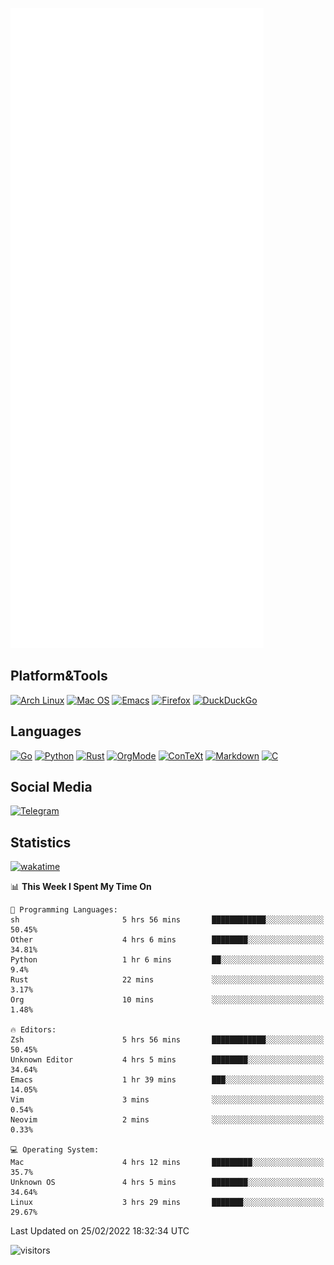 ![Metrics](https://github.com/SteamedFish/SteamedFish/blob/master/github-metrics.svg)

## Platform&Tools

[![Arch Linux](https://img.shields.io/badge/ArchLinux-1793D1?logo=arch-linux&logoColor=fff&style=flat-square)](https://archlinux.org/)
[![Mac OS](https://img.shields.io/badge/MacOS-000000?style=flat-square&logo=macos&logoColor=F0F0F0)](https://www.apple.com/macos/)
[![Emacs](https://img.shields.io/badge/Emacs-%237F5AB6.svg?&style=flat-square&logo=gnu-emacs&logoColor=white)](https://www.gnu.org/software/emacs/)
[![Firefox](https://img.shields.io/badge/Firefox-FF7139?style=flat-square&logo=Firefox-Browser&logoColor=white)](https://firefox.com/)
[![DuckDuckGo](https://img.shields.io/badge/DuckDuckGo-DE5833?style=flat-square&logo=DuckDuckGo&logoColor=white)](https://duckduckgo.com/)

## Languages

[![Go](https://img.shields.io/badge/Golang-%2300ADD8.svg?style=flat-square&logo=go&logoColor=white)](https://golang.org/)
[![Python](https://img.shields.io/badge/Python-3670A0?style=flat-square&logo=python&logoColor=ffdd54)](https://www.python.org/)
[![Rust](https://img.shields.io/badge/Rust-%23000000.svg?style=flat-square&logo=rust&logoColor=white)](https://www.rust-lang.org/)
[![OrgMode](https://img.shields.io/badge/OrgMode-%23000000.svg?style=flat-square&logo=org&logoColor=white)](https://orgmode.org/)
[![ConTeXt](https://img.shields.io/badge/ConTeXt-%23008080.svg?style=flat-square&logo=latex&logoColor=white)](https://contextgarden.net/)
[![Markdown](https://img.shields.io/badge/MarkDown-%23000000.svg?style=flat-square&logo=markdown&logoColor=white)](https://daringfireball.net/projects/markdown/)
[![C](https://img.shields.io/badge/C-%2300599C.svg?style=flat-square&logo=c&logoColor=white)](https://www.iso.org/standard/74528.html)

## Social Media

[![Telegram](https://img.shields.io/badge/SteamedFish-2CA5E0?style=social&logo=telegram&logoColor=white)](https://t.me/SteamedFish)

## Statistics
[![wakatime](https://wakatime.com/badge/user/168280d6-fcf2-4b4f-ad3a-dc4612f35b38.svg)](https://wakatime.com/@168280d6-fcf2-4b4f-ad3a-dc4612f35b38)

<!--START_SECTION:waka-->
📊 **This Week I Spent My Time On** 

```text
💬 Programming Languages: 
sh                       5 hrs 56 mins       ████████████░░░░░░░░░░░░░   50.45% 
Other                    4 hrs 6 mins        ████████░░░░░░░░░░░░░░░░░   34.81% 
Python                   1 hr 6 mins         ██░░░░░░░░░░░░░░░░░░░░░░░   9.4% 
Rust                     22 mins             ░░░░░░░░░░░░░░░░░░░░░░░░░   3.17% 
Org                      10 mins             ░░░░░░░░░░░░░░░░░░░░░░░░░   1.48%

🔥 Editors: 
Zsh                      5 hrs 56 mins       ████████████░░░░░░░░░░░░░   50.45% 
Unknown Editor           4 hrs 5 mins        ████████░░░░░░░░░░░░░░░░░   34.64% 
Emacs                    1 hr 39 mins        ███░░░░░░░░░░░░░░░░░░░░░░   14.05% 
Vim                      3 mins              ░░░░░░░░░░░░░░░░░░░░░░░░░   0.54% 
Neovim                   2 mins              ░░░░░░░░░░░░░░░░░░░░░░░░░   0.33%

💻 Operating System: 
Mac                      4 hrs 12 mins       █████████░░░░░░░░░░░░░░░░   35.7% 
Unknown OS               4 hrs 5 mins        ████████░░░░░░░░░░░░░░░░░   34.64% 
Linux                    3 hrs 29 mins       ███████░░░░░░░░░░░░░░░░░░   29.67%

```


 Last Updated on 25/02/2022 18:32:34 UTC
<!--END_SECTION:waka-->

![visitors](https://visitor-badge.laobi.icu/badge?page_id=SteamedFish.SteamedFish)
